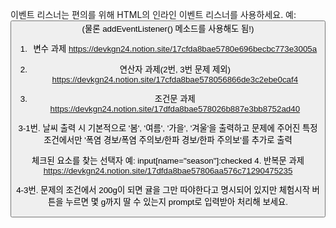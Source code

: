이벤트 리스너는 편의를 위해 HTML의 인라인 이벤트 리스너를 사용하세요.
예: <button onclick="">
(물론 addEventListener() 메소드를 사용해도 됨!)

1. 변수 과제
https://devkgn24.notion.site/17cfda8bae5780e696becbc773e3005a
2. 연산자 과제(2번, 3번 문제 제외)
https://devkgn24.notion.site/17cfda8bae578056866de3c2ebe0caf4

3. 조건문 과제
https://devkgn24.notion.site/17dfda8bae578026b887e3bb8752ad40

3-1번. 날씨 출력 시 기본적으로 '봄', '여름', '가을', '겨울'을 출력하고
문제에 주어진 특정 조건에서만 '폭염 경보/폭염 주의보/한파 경보/한파 주의보'를 추가로 출력

체크된 요소를 찾는 선택자 예: input[name="season"]:checked
4. 반복문 과제
https://devkgn24.notion.site/17dfda8bae57806aa576c71290475235

4-3번. 문제의 조건에서 200g이 되면 귤을 그만 따야한다고 명시되어 있지만 
체험시작 버튼을 누르면 몇 g까지 딸 수 있는지 prompt로 입력받아 처리해 보세요. 
